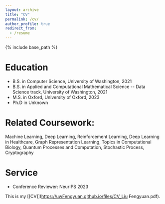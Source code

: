 ```yaml
---
layout: archive
title: "CV"
permalink: /cv/
author_profile: true
redirect_from:
  - /resume
---
```


{% include base_path %}

Education
======
* B.S. in Computer Science, University of Washington, 2021
* B.S. in Applied and Computational Mathematical Science -- Data Science track, University of Washington, 2021
* M.S. in Oxford, University of Oxford, 2023
* Ph.D in Unknown

Related Coursework:
======
Machine Learning, Deep Learning, Reinforcement Learning, Deep Learning in Healthcare, Graph Representation Learning, Topics in Computational Biology, Quantum Processes and Computation,
Stochastic Process, Cryptography
  
Service
======
<!-- * Oxford Fintech & Legaltech Society, Research Associate, 01/2023-04/2023
* SEA Academy, Honor Scholar of Mathematical Studies & Computer Science department, 09/2022-03/2023
* Frameworld Media Organization, Post-production Officer, 05/2018-10/2019
* Society of Women Engineers, Member, 04/2018-10/2019 -->
* Conference Reviewer: NeurIPS 2023

This is my [\[CV\]](https://uwFengyuan.github.io/files/CV_Liu Fengyuan.pdf). 